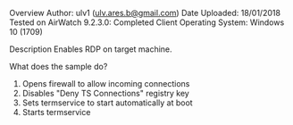 Overview
Author: ulv1 (ulv.ares.b@gmail.com)
Date Uploaded: 18/01/2018
Tested on
AirWatch 9.2.3.0: Completed 
Client Operating System: Windows 10 (1709)

Description
Enables RDP on target machine.

What does the sample do?
1. Opens firewall to allow incoming connections
2. Disables "Deny TS Connections" registry key
3. Sets termservice to start automatically at boot 
4. Starts termservice

